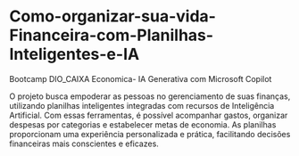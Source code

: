# Como-organizar-sua-vida-Financeira-com-Planilhas-Inteligentes-e-IA
Bootcamp DIO_CAIXA Economica- IA Generativa com Microsoft Copilot

O projeto busca empoderar as pessoas no gerenciamento de suas finanças, utilizando planilhas inteligentes integradas com recursos de Inteligência Artificial. Com essas ferramentas, é possível acompanhar gastos, organizar despesas por categorias e estabelecer metas de economia. As planilhas proporcionam uma experiência personalizada e prática, facilitando decisões financeiras mais conscientes e eficazes.

